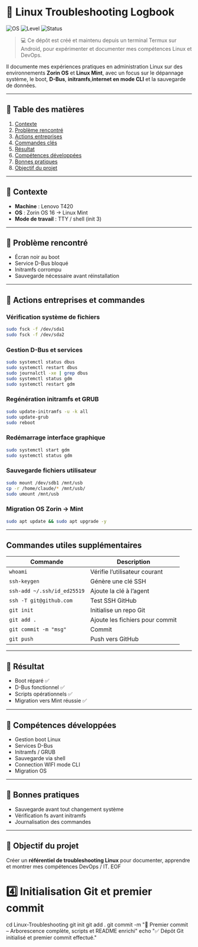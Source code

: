 # 🐧 Linux Troubleshooting Logbook

![OS](https://img.shields.io/badge/OS-Zorin%20%2F%20Mint-blue)
![Level](https://img.shields.io/badge/Level-Intermediate-green)
![Status](https://img.shields.io/badge/Status-Completed-brightgreen)

> 💻 Ce dépôt est créé et maintenu depuis un terminal Termux sur Android, pour expérimenter et documenter mes compétences Linux et DevOps.

Il documente mes expériences pratiques en administration Linux sur des environnements **Zorin OS** et **Linux Mint**, avec un focus sur le dépannage système, le boot, **D-Bus**, **initramfs**,**internet en mode CLI** et la sauvegarde de données.

---

## 📑 Table des matières
1. [Contexte](#contexte)
2. [Problème rencontré](#problème-rencontré)
3. [Actions entreprises](#actions-entreprises)
4. [Commandes clés](#commandes-clés)
5. [Résultat](#résultat)
6. [Compétences développées](#compétences-développées)
7. [Bonnes pratiques](#bonnes-pratiques)
8. [Objectif du projet](#objectif-du-projet)

---

## 🔹 Contexte
- **Machine** : Lenovo T420  
- **OS** : Zorin OS 16 → Linux Mint  
- **Mode de travail** : TTY / shell (init 3)  

---

## 🔹 Problème rencontré
- Écran noir au boot  
- Service D-Bus bloqué  
- Initramfs corrompu  
- Sauvegarde nécessaire avant réinstallation  

---

## 🔹 Actions entreprises et commandes

### Vérification système de fichiers
```bash
sudo fsck -f /dev/sda1
sudo fsck -f /dev/sda2
```

### Gestion D-Bus et services
```bash
sudo systemctl status dbus
sudo systemctl restart dbus
sudo journalctl -xe | grep dbus
sudo systemctl status gdm
sudo systemctl restart gdm
```

### Regénération initramfs et GRUB
```bash
sudo update-initramfs -u -k all
sudo update-grub
sudo reboot
```

### Redémarrage interface graphique
```bash
sudo systemctl start gdm
sudo systemctl status gdm
```

### Sauvegarde fichiers utilisateur
```bash
sudo mount /dev/sdb1 /mnt/usb
cp -r /home/claude/* /mnt/usb/
sudo umount /mnt/usb
```

### Migration OS Zorin → Mint
```bash
sudo apt update && sudo apt upgrade -y
```

---

## Commandes utiles supplémentaires
| Commande | Description |
|----------|-------------|
| `whoami` | Vérifie l’utilisateur courant |
| `ssh-keygen` | Génère une clé SSH |
| `ssh-add ~/.ssh/id_ed25519` | Ajoute la clé à l’agent |
| `ssh -T git@github.com` | Test SSH GitHub |
| `git init` | Initialise un repo Git |
| `git add .` | Ajoute les fichiers pour commit |
| `git commit -m "msg"` | Commit |
| `git push` | Push vers GitHub |

---

## 🔹 Résultat
- Boot réparé ✅  
- D-Bus fonctionnel ✅  
- Scripts opérationnels ✅  
- Migration vers Mint réussie ✅  

---

## 🔹 Compétences développées
- Gestion boot Linux  
- Services D-Bus  
- Initramfs / GRUB  
- Sauvegarde via shell
- Connection WIFI mode CLI  
- Migration OS  

---

## 🔹 Bonnes pratiques
- Sauvegarde avant tout changement système  
- Vérification fs avant initramfs  
- Journalisation des commandes  

---

## 🔹 Objectif du projet
Créer un **référentiel de troubleshooting Linux** pour documenter, apprendre et montrer mes compétences DevOps / IT.
EOF

# 4️⃣ Initialisation Git et premier commit
cd Linux-Troubleshooting
git init
git add .
git commit -m "🌟 Premier commit – Arborescence complète, scripts et README enrichi"
echo "✅ Dépôt Git initialisé et premier commit effectué."
